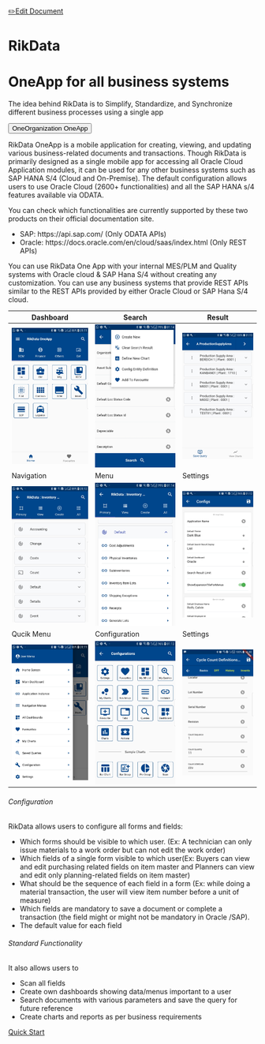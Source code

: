 <span class="top-message float-right">[:pencil2:Edit Document](https://github.com/rikdata/rikdata.github.io/edit/main/README.md)</span>

# RikData

<div class="jumbotron jumbotron-fluid">
  <div class="container">
    <h1 class="display-4">OneApp for all business systems</h1>
    <p class="lead">The idea behind RikData is to Simplify, Standardize, and Synchronize different business processes using a single app <br> </p><button type="button" class="btn btn-info">OneOrganization OneApp</button>
  </div>
</div>

RikData OneApp is a mobile application for creating, viewing, and updating various business-related documents and transactions.
Though RikData is primarily designed as a single mobile app for accessing all Oracle Cloud Application modules, it can be used for any other business systems such as SAP HANA S/4 (Cloud and On-Premise). The default configuration allows users to use Oracle Cloud (2600+ functionalities) and all the SAP HANA s/4 features available via ODATA. 

<div class="alert alert-secondary" role="alert">
 You can check which functionalities are currently supported by these two products on their official documentation site.
 <ul><li>SAP: https://api.sap.com/ (Only ODATA APIs)</li>
 <li>Oracle: https://docs.oracle.com/en/cloud/saas/index.html (Only REST APIs)
</li>
 </ul>

</div>

You can use RikData One App with your internal MES/PLM and Quality systems with Oracle cloud & SAP Hana S/4 without creating any customization. You can use any business systems that provide REST APIs similar to the REST APIs provided by either Oracle Cloud or SAP Hana S/4 cloud. 




| Dashboard  | Search | Result |
| ------------- | ------------- | ------------- |
| <img src="/images/ScreenShots/basic/Screenshot_20201102-011149.jpg" width="250"/> | <img src="/images/ScreenShots/basic/Screenshot_20201102-011429.jpg" width="250"/>  | <img src="/images/ScreenShots/basic/Screenshot_20201102-011506.jpg" width="250"/>  |
| Navigation  | Menu | Settings |
| <img src="/images/ScreenShots/basic/Screenshot_20201102-011353.jpg" width="250"/> | <img src="/images/ScreenShots/basic/Screenshot_20201102-011412.jpg" width="250"/>  | <img src="/images/ScreenShots/basic/Screenshot_20201102-011220.jpg" width="250"/>  |
| Qucik Menu  | Configuration | Settings |
| <img src="/images/ScreenShots/basic/Screenshot_20201102-011158.jpg" width="250"/> | <img src="/images/ScreenShots/basic/Screenshot_20201102-011210.jpg" width="250"/>  | <img src="/images/ScreenShots/document/Screenshot_20200823-114036.jpg" width="250"/>  |



###### Configuration
RikData allows users to configure all forms and fields: 
* Which forms should be visible to which user. (Ex: A technician can only issue materials to a work order but can not edit the work order) 
* Which fields of a single form visible to which user(Ex: Buyers can view and edit purchasing related fields on item master and Planners can view and edit only planning-related fields on item master)
* What should be the sequence of each field in a form (Ex: while doing a material transaction, the user will view item number before a unit of measure)
* Which fields are mandatory to save a document or complete a transaction (the field might or might not be mandatory in Oracle /SAP).
* The default value for each field

###### Standard Functionality
It also allows users to
* Scan all fields
* Create own dashboards showing data/menus important to a user
* Search documents with various parameters and save the query for future reference
* Create charts and reports as per business requirements

<a class="btn btn-light float-right" href="#/quickstart/?id=one-time-configuration" role="button">Quick Start</a>

